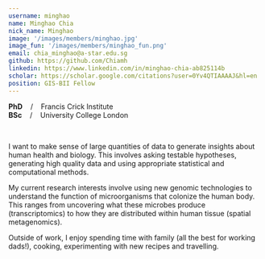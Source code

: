 ```yaml
---
username: minghao
name: Minghao Chia
nick_name: Minghao
image: '/images/members/minghao.jpg'
image_fun: '/images/members/minghao_fun.png'
email: chia_minghao@a-star.edu.sg
github: https://github.com/Chiamh
linkedin: https://www.linkedin.com/in/minghao-chia-ab825114b
scholar: https://scholar.google.com/citations?user=0Yv4QTIAAAAJ&hl=en
position: GIS-BII Fellow
---
```


**PhD** &nbsp;&nbsp; / &nbsp;&nbsp; Francis Crick Institute<br>
**BSc** &nbsp;&nbsp; / &nbsp;&nbsp; University College London

<br/>

I want to make sense of large quantities of data to generate insights about human health and biology. This involves asking testable hypotheses, generating high quality data and using appropriate statistical and computational methods. 

My current research interests involve using new genomic technologies to understand the function of microorganisms that colonize the human body. This ranges from uncovering what these microbes produce (transcriptomics) to how they are distributed within human tissue (spatial metagenomics). 

Outside of work, I enjoy spending time with family (all the best for working dads!), cooking, experimenting with new recipes and travelling.